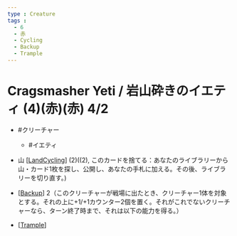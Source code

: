 ```yaml
---
type : Creature
tags : 
  - 6
  - 赤
  - Cycling
  - Backup
  - Trample
---
```

# Cragsmasher Yeti / 岩山砕きのイエティ (4)(赤)(赤) 4/2

* #クリーチャー
  * #イエティ

* 山 [[LandCycling]] (2)((2), このカードを捨てる：あなたのライブラリーから山・カード1枚を探し、公開し、あなたの手札に加える。その後、ライブラリーを切り直す。)
* [[Backup]] 2（このクリーチャーが戦場に出たとき、クリーチャー1体を対象とする。それの上に+1/+1カウンター2個を置く。それがこれでないクリーチャーなら、ターン終了時まで、それは以下の能力を得る。）
* [[Trample]]

[//begin]: # "Autogenerated link references for markdown compatibility"
[LandCycling]: ../../KeywordAbilities/LandCycling.md "(Land)Cycling (N) / (土地)サイクリング (N)"
[Backup]: ../../KeywordAbilities/Backup.md "Backup(N) / 賛助(N)"
[Trample]: ../../KeywordAbilities/Trample.md "Trample / トランプル"
[//end]: # "Autogenerated link references"
